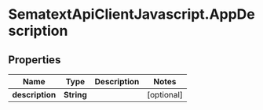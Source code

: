 # SematextApiClientJavascript.AppDescription

## Properties
| Name            | Type       | Description | Notes      |
| --------------- | ---------- | ----------- | ---------- |
| **description** | **String** |             | [optional] |
